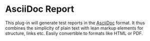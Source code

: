 # AsciiDoc Report

This plug-in will generate test reports in the [AsciiDoc](https://asciidoc.org/) format.
It thus combines the simplicity of plain text with lean markup elements for structure, links etc.
Easily convertible to formats like HTML or PDF.
